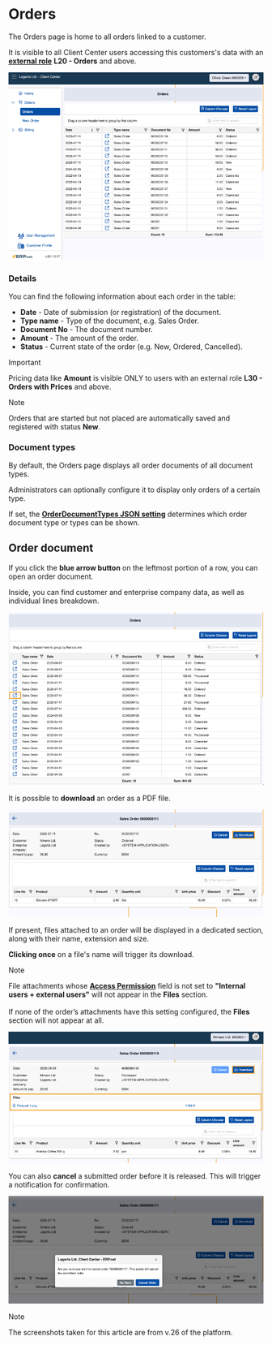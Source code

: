 # Orders

The Orders page is home to all orders linked to a customer.

It is visible to all Client Center users accessing this customers's data with an **[external role](https://docs.erp.net/tech/modules/crm/sales/customers/external-access.html#roles)** **L20 - Orders** and above.

![pictures](pictures/orders_page_new.png)

### Details

You can find the following information about each order in the table:

- **Date** - Date of submission (or registration) of the document.
- **Type name** - Type of the document, e.g. Sales Order.
- **Document No** - The document number.
- **Amount** - The amount of the order. 
- **Status** - Current state of the order (e.g. New, Ordered, Cancelled).

> [!Important]
>
> Pricing data like **Amount** is visible ONLY to users with an external role **L30 - Orders with Prices** and above.

> [!NOTE]
>
> Orders that are started but not placed are automatically saved and registered with status **New**.

### Document types

By default, the Orders page displays all order documents of all document types.

Administrators can optionally configure it to display only orders of a certain type. 

If set, the **[OrderDocumentTypes JSON setting](https://docs.erp.net/tech/modules/crm/clientcenter/reference.html#orderdocumenttypes-setting)** determines which order document type or types can be shown.

## Order document 

If you click the **blue arrow button** on the leftmost portion of a row, you can open an order document.

Inside, you can find customer and enterprise company data, as well as individual lines breakdown.

![pictures](pictures/orders_sele.png)

It is possible to **download** an order as a PDF file.

![pictures](pictures/order_details_download.png)
   
If present, files attached to an order will be displayed in a dedicated section, along with their name, extension and size.

**Clicking once** on a file's name will trigger its download.

> [!NOTE]
> File attachments whose **[Access Permission](https://docs.erp.net/webclient/introduction/how-to/access-permission-field.html)** field is not set to **"Internal users + external users"** will not appear in the **Files** section. <br> <br>
> If none of the order’s attachments have this setting configured, the **Files** section will not appear at all.

![pictures](pictures/order_file_downloads_new.png)

You can also **cancel** a submitted order before it is released. This will trigger a notification for confirmation.

![pictures](pictures/order_cancel.png)

> [!NOTE]
> 
> The screenshots taken for this article are from v.26 of the platform.
